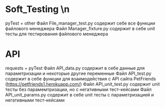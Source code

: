 # Soft_Testing \n
pyTest + other
Файл File_manager_test.py содержит себе все функции файлового менеджера
Файл Manager_fixture.py содержит в себе unit тесты для тестирования файлового менеджера

# API
requests + pyTest
Файл API_data.py содержит в себе данные для параметризации и некоторые другие переменные
Файл API_test.py содержит в себе функции для взаимодействия с API сайта PetFriends (https://petfriends1.herokuapp.com/)
Файл API_unit_test.py содержит unit тесты без парамемтризации, но с негативными тест-кейсами
Файл API_unit_params.py содержит в себе unit тесты с параметризацией и негативными тест-кейсами

